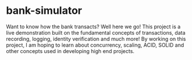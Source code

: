 # bank-simulator
Want to know how the bank transacts? Well here we go! This project is a live demonstration built on the fundamental concepts of transactions, data recording, logging, identity verification and much more! By working on this project, I am hoping to learn about concurrency, scaling, ACID, SOLID and other concepts used in developing high end projects.
